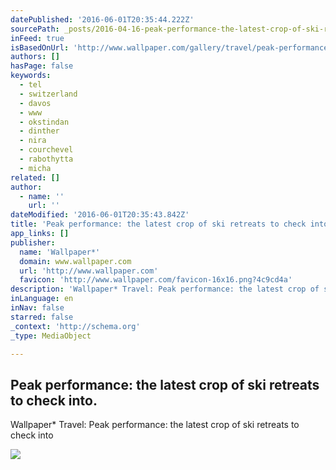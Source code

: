 ```yaml
---
datePublished: '2016-06-01T20:35:44.222Z'
sourcePath: _posts/2016-04-16-peak-performance-the-latest-crop-of-ski-retreats-to-check-i.md
inFeed: true
isBasedOnUrl: 'http://www.wallpaper.com/gallery/travel/peak-performance-the-latest-crop-of-ski-retreats-to-check-into'
authors: []
hasPage: false
keywords:
  - tel
  - switzerland
  - davos
  - www
  - okstindan
  - dinther
  - nira
  - courchevel
  - rabothytta
  - micha
related: []
author:
  - name: ''
    url: ''
dateModified: '2016-06-01T20:35:43.842Z'
title: 'Peak performance: the latest crop of ski retreats to check into.'
app_links: []
publisher:
  name: 'Wallpaper*'
  domain: www.wallpaper.com
  url: 'http://www.wallpaper.com'
  favicon: 'http://www.wallpaper.com/favicon-16x16.png?4c9cd4a'
description: 'Wallpaper* Travel: Peak performance: the latest crop of ski retreats to check into'
inLanguage: en
inNav: false
starred: false
_context: 'http://schema.org'
_type: MediaObject

---
```

<article style=""><h1>Peak performance: the latest crop of ski retreats to check into.</h1><p>Wallpaper* Travel: Peak performance: the latest crop of ski retreats to check into</p><img src="https://s3-us-west-2.amazonaws.com/the-grid-img/p/0c415ccc5ecac7fe44d3df195dd97fb432d25ebc.jpg" /></article>